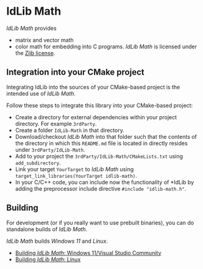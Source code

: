 # IdLib Math
*IdLib Math* provides
- matrix and vector math
- color math
for embedding into C programs.
*IdLib Math* is licensed under the [Zlib license](LICENSE).

## Integration into your CMake project
Integrating IdLib into the sources of your CMake-based project is the intended use of *IdLib Math*.

Follow these steps to integrate this library into your CMake-based project:

- Create a directory for external dependencies within your project directory. For example `3rdParty`.
- Create a folder `IdLib-Math` in that directory.
- Download/checkout *IdLib Math* into that folder such that the contents of the directory in which this `README.md` file is located in directly resides under `3rdParty/IdLib-Math`.
- Add to your project the `3rdParty/IdLib-Math/CMakeLists.txt` using `add_subdirectory`.
- Link your target `YourTarget` to *IdLib Math* using `target_link_libraries(YourTarget idlib-math)`.
- In your C/C++ code, you can include now the functionality of *IdLib by adding the preprocessor include directive `#include "idlib-math.h"`.

## Building
For development (or if you really want to use prebuilt binaries), you can do standalone builds of *IdLib Math*.

*IdLib Math* builds *Windows 11* and *Linux*.
- [Building *IdLib Math*: Windows 11/Visual Studio Community](building-under-windows-11-visual-studio-community-20222)
- [Building *IdLib Math*: Linux](building-under-linux)
